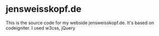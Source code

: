 # jensweisskopf.de

This is the source code for my webside jensweisskopf.de.
It's based on codeigniter.
I used w3css, jQuery
